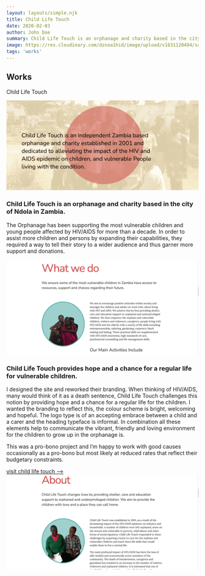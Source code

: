 ```yaml
---
layout: layouts/simple.njk
title: Child Life Touch
date: 2020-02-03
author: John Doe
summary: Child Life Touch is an orphanage and charity based in the city of Ndola in Zambia.
image: https://res.cloudinary.com/dznoa1hid/image/upload/v1631120494/sample.jpg
tags: 'works'
---
```


  <div class="section-title" data-aos="zoom-out">
          <h2>Works</h2>
          <p>Child Life Touch</p>
        </div><div class="row"><div class="member" data-aos="fade-up">
    <div class="col-sm-12"><p><img src="/assets/img/portfolio/Child-Life-Touch-hero-img_hohjvd(1).png" class="img-fluid hero" alt="Child-Life-Touch-hero"></p>
     <div class="tab-pane" id="tab-3">
            <div class="row">
              <div class="col-lg-6 order-2 order-lg-1 mt-3 mt-lg-0">
                <h3>Child Life Touch is an orphanage and charity based in the city of Ndola in Zambia.</h3>
                <p>
                  The Orphanage has been supporting the most vulnerable children and young people affected by HIV/AIDS for more than a decade. In order to assist more children and persons by expanding their capabilities, they required a way to tell their story to a wider audience and thus garner more support and donations.
                </p>
              </div>
              <div class="col-lg-6 order-1 order-lg-2 text-center">
                <img src="/assets/img/portfolio/Child-Life-Touch-what-we-do.png" alt="" class="img-fluid">
              </div>
            </div>
          </div>
          <div class="tab-pane" id="tab-4">
            <div class="row">
              <div class="col-lg-6 order-2 order-lg-1 mt-3 mt-lg-0">
                <h3>Child Life Touch provides hope and a chance for a regular life for vulnerable children.</h3>
                <p>
                  I designed the site and reworked their branding. When thinking of HIV/AIDS, many would think of it as a death sentence, Child Life Touch challenges this notion by providing hope and a chance for a regular life for the children. I wanted the branding to reflect this, the colour scheme is bright, welcoming and hopeful. The logo type is of an accepting embrace between a child and a carer and the heading typeface is informal. In combination all these elements help to communicate the vibrant, friendly and loving environment for the children to grow up in the orphanage is.

This was a pro-bono project and I’m happy to work with good causes occasionally as a pro-bono but most likely at reduced rates that reflect their budgetary constraints.

</p>
<div class="external-link p-5"><a href="https://www.childlifetouch.org/">visit child life touch --></a>
</div>
</div>
<div class="col-lg-6 order-1 order-lg-2 text-center">
<img src="/assets/img/portfolio/Child-Life-Touch-about.png" alt="Child Life Touch " class="img-fluid">

</div>

</div>
</div>

</div>

  </div>

   </div><!--end data-aos="fade-up -->

 </div><!--end -->
  
  
</main><!-- End #main -->
